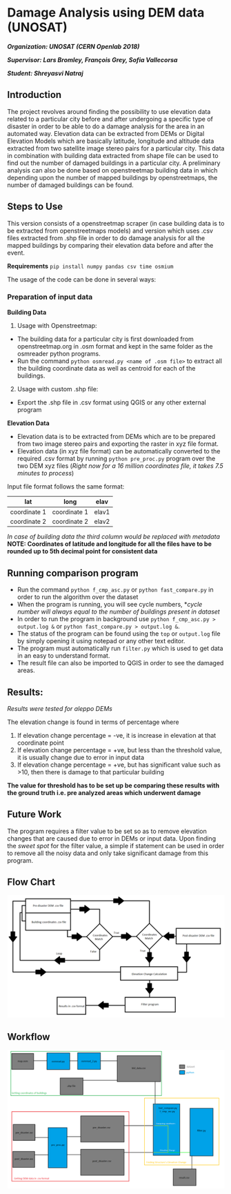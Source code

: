 # Damage Analysis using DEM data (UNOSAT)

**_Organization: UNOSAT (CERN Openlab 2018)_**

**_Supervisor: Lars Bromley, François Grey, Sofia Vallecorsa_**

**_Student: Shreyasvi Natraj_**

## Introduction
The project revolves around finding the possibility to use elevation data related to a particular city before and after undergoing a specific type of disaster in order to be able to do a damage analysis for the area in an automated way.
Elevation data can be extracted from DEMs or Digital Elevation Models which are basically latitude, longitude and altitude data extracted from two satellite image stereo pairs for a particular city. This data in combination with building data extracted from shape file can be used to find out the number of damaged buildings in a particular city. A preliminary analysis can also be done based on openstreetmap building data in which depending upon the number of mapped buildings by openstreetmaps, the number of damaged buildings can be found.

## Steps to Use
This version consists of a openstreetmap scraper (in case building data is to be extracted from openstreetmaps models) and version which uses .csv files extracted from .shp file in order to do damage analysis for all the mapped buildings by comparing their elevation data before and after the event.

**Requirements**
`pip install numpy pandas csv time osmium`

The usage of the code can be done in several ways:

### Preparation of input data

**Building Data**
1) Usage with Openstreetmap:
- The building data for a particular city is first downloaded from openstreetmap.org in .osm format and kept in the same folder as the osmreader python programs.
- Run the command `python osmread.py <name of .osm file>` to extract all the building coordinate data as well as centroid for each of the buildings.
2) Usage with custom .shp file:
- Export the .shp file in .csv format using QGIS or any other external program

**Elevation Data**
- Elevation data is to be extracted from DEMs which are to be prepared from two image stereo pairs and exporting the raster in xyz file format.
- Elevation data (in xyz file format) can be automatically converted to the required .csv format by running `python pre_proc.py` program over the two DEM xyz files (*Right now for a 16 million coordinates file, it takes 7.5 minutes to process*)

Input file format follows the same format:

| lat | long | elav |
| :---: | :---: | :---: |
| coordinate 1 | coordinate 1 | elav1 |
| coordinate 2 | coordinate 2 | elav2 |

*In case of building data the third column would be replaced with metadata*
**NOTE: Coordinates of latitude and longitude for all the files have to be rounded up to 5th decimal point for consistent data**

## Running comparison program
- Run the command `python f_cmp_asc.py` or `python fast_compare.py` in order to run the algorithm over the dataset
- When the program is running, you will see cycle numbers, **cycle number will always equal to the number of buildings present in dataset*
- In order to run the program in background use `python f_cmp_asc.py > output.log &` or `python fast_compare.py > output.log &`.
- The status of the program can be found using the `top` or `output.log` file by simply opening it using notepad or any other text editor.
- The program must automatically run `filter.py` which is used to get data in an easy to understand format.
- The result file can also be imported to QGIS in order to see the damaged areas.

## Results:
*Results were tested for aleppo DEMs*

The elevation change is found in terms of percentage where
1) If elevation change percentage = -ve, it is increase in elevation at that coordinate point
2) If elevation change percentage = +ve, but less than the threshold value, it is usually change due to error in input data
3) If elevation change percentage = +ve, but has significant value such as >10, then there is damage to that particular building

**The value for threshold has to be set up be comparing these results with the ground truth i.e. pre analyzed areas which underwent damage**

## Future Work
The program requires a filter value to be set so as to remove elevation changes that are caused due to error in DEMs or input data. Upon finding the *sweet spot* for the filter value, a simple if statement can be used in order to remove all the noisy data and only take significant damage from this program.


## Flow Chart
![alt text](https://github.com/nshreyasvi/damage_analysis_unosat/blob/master/basic_algo/algo.png)

## Workflow
![alt text](https://github.com/nshreyasvi/damage_analysis_unosat/blob/master/basic_algo/flowchart.png)
